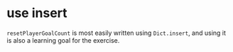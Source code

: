 # use insert

`resetPlayerGoalCount` is most easily written using `Dict.insert`, and using it is also a learning goal for the exercise.
